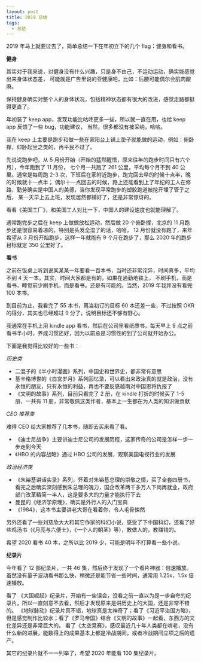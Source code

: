 ```yaml
---
layout: post
title: 2019 总结
tags:
  - 总结
---
```


2019 年马上就要过去了，简单总结一下在年初立下的几个 flag：健身和看书。

**健身**

其实对于我来说，对健身没有什么兴趣，只是身不由己，不运动运动，确实能感觉出来身体状态差，
可能就是广告里说的亚健康吧，比如：后腰可能偶尔会肌肉酸麻。

保持健身确实对整个人的身体状况，包括精神状态都有很大的改进，感觉走路都挺得更直了。

年初装了 keep app，发现功能比咕咚更多一些，所以就一直在用，也给 keep app 反馈了一些 bug，功能建议，
当然，很多都没有被采纳，哈哈。

我在 keep 上主要是跑步和做一些在家阳台上铺上垫子就能做的运动，例如：俯卧撑，仰卧起坐之类的，再平民不过了。

先说说跑步吧，从 5 月份开始（开始的猛然醒悟，原来往年的跑步时间只有六个月），今年跑到了 11 月份，
七个月一共跑了 261 公里，平均每个月不到 40 公里。通常是每周跑 2-3 次，下班后在家附近跑步，跑完回去早的时候十点半，晚的时候就十一点半；
偶尔十一点回去的时候，路上还能看到上了年纪的工人在修路，勤劳确实是中国人的美德，当你发现平常跑步的塑胶跑道被挖开埋了管子之后，
某一天早上去上班，发现居然都铺好了，还是非常惊讶的。

看看《美国工厂》，和美国工人对比一下，中国人的建设速度也就能理解了。

通常跑完步之后在 keep 上做做放松运动，然后做 20 个俯卧撑，北京的 11 月跑步还是很容易着凉的，特别是头发全湿了的话，哈哈，
12 月份就没有跑了，来年希望从 3 月份开始跑步，这样一年就能有 9 个月在跑步了，那么 2020 年的跑步目标就定 350 公里好了。

**看书**

之前在饭桌上听到说某某某一年要看一百本书，当时还非常诧异，时间真多，平均不到 4 天一本。其实，时间大家都是有的，如果在通勤地铁上，
不刷手机，而是看书，睡觉前少刷手机，而是看书。还是有可能的。当然，2019 年我并没有看完 100 本书。

到目前为止，我看完了 55 本书，离当初订的目标 60 本还差一些，不过按照 OKR 的得分，其实也已经超过 9 分了，说明目标还不够有野心。

我通常在手机上用 kindle app 看书，然后在公司里看纸质书，每天早上 9 点之前看书半小时，养成习惯还好，因为以前总是习惯性的到了公司就开始办公。

下面是我觉得比较好的一些书：

*历史类*

- 二混子的《半小时漫画》系列，中国史和世界史，都非常有意思
- 基辛格博世的《白宫岁月》系列回忆录，可以看出来政治真的就是政治，没有永恒的朋友，只有永恒的利益，再也不要反感越南对中国恩将仇报了
- 《文明的故事》系列，目前只看完了 2 册，在 kindle 打折的时候买了 1-5 册，一共有 11 册，非常敬佩这类作者，基本上一生都在为人类的知识做贡献

*CEO 推荐类*

难得 CEO 给大家推荐了几本书，随即去买来看了看。

- 《迪士尼战争》主要讲迪士尼公司的发展历程，这家传奇的公司是怎样一步一步走到今天
- 《HBO 的内容战略》通过 HBO 公司的发展，观察美国电视行业的发展

*政治经济类*

- 《朱镕基讲话实录》系列，怀着对朱镕基总理的崇敬之情，买了全套四册书，看完之后确实深刻感到朱总理的魄力，国企改革两千多万人下岗再就业，政府部门改革精简一半人，这是要多大的力量才能执行下去
- 曼昆的《经济学原理》，确实是外行人的入门宝典
- 《1984》，这本书主要讲老大哥在看着你，令人毛骨悚然

另外还看了一些刘慈欣大大和其它作家的科幻小说，感受了下中国科幻，还看了好些鸡汤书（《月亮与六便士》，《一个人的朝圣》等），教做人的，教赚钱的。

希望 2020 看书 40 本，之所以比 2019 少，可能是明年不打算看一些小说。

**纪录片**

今年看了 12 部纪录片，一共 46 集，然后终于发现了一个看片神器：倍速播放。虽然没有量子波动看书那么快，稍微还是能节省一些时间，通常用 1.25x，1.5x 倍速播放。

看了 《大国崛起》纪录片，开始有一些误会，没看之前一直以为是一步自夸的纪录片，所以一直刻意不去看，然后才发现原来是讲历史上的大国，还是非常不错的。
《地球脉动》纪录片真不错，地球真是太神奇了；看了《习近平治国方略》，但是感觉制作比较水；看了《罗马帝国》结合《文明的故事》一起看，东西方的文化差异还是非常巨大的。
看了《太空竞赛》，感叹最近几十年人类都在啃老，没有什么新的进展，能数得上的成果基本上都是冷战期间，或者冷战期间立项之后的遗产。

其它的纪录片就不一一列举了，希望 2020 年能看 100 集纪录片。

